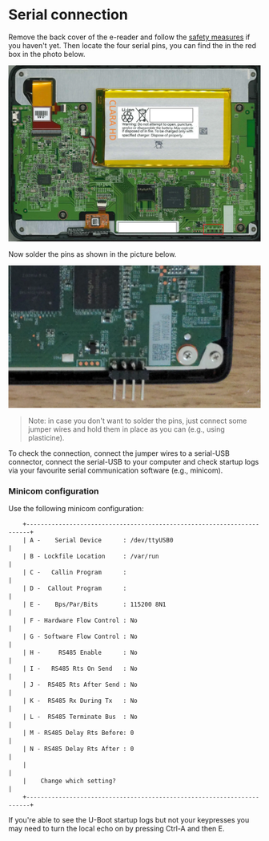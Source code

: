 # Serial connection

Remove the back cover of the e-reader and follow the [safety measures](safety.md) if you haven't yet. Then locate the four serial pins, you can find the in the red box in the photo below.

![Kobo Clara HD PCB](assets/pcb.webp)


Now solder the pins as shown in the picture below.

![Soldered Clara HD pins](assets/soldered.webp)

> Note: in case you don't want to solder the pins, just connect some jumper wires and hold them in place as you can (e.g., using plasticine).

To check the connection, connect the jumper wires to a serial-USB connector, connect the serial-USB to your computer and check startup logs via your favourite serial communication software (e.g., minicom).

### Minicom configuration

Use the following minicom configuration:
```
    +-----------------------------------------------------------------------+
    | A -    Serial Device      : /dev/ttyUSB0                              |
    | B - Lockfile Location     : /var/run                                  |
    | C -   Callin Program      :                                           |
    | D -  Callout Program      :                                           |
    | E -    Bps/Par/Bits       : 115200 8N1                                |
    | F - Hardware Flow Control : No                                        |
    | G - Software Flow Control : No                                        |
    | H -     RS485 Enable      : No                                        |
    | I -   RS485 Rts On Send   : No                                        |
    | J -  RS485 Rts After Send : No                                        |
    | K -  RS485 Rx During Tx   : No                                        |
    | L -  RS485 Terminate Bus  : No                                        |
    | M - RS485 Delay Rts Before: 0                                         |
    | N - RS485 Delay Rts After : 0                                         |
    |                                                                       |
    |    Change which setting?                                              |
    +-----------------------------------------------------------------------+
```

If you're able to see the U-Boot startup logs but not your keypresses you may need to turn the local echo on by pressing Ctrl-A and then E.
